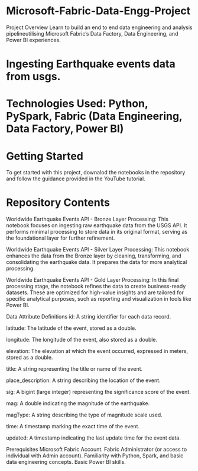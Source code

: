 # Microsoft-Fabric-Data-Engg-Project
Project Overview
Learn to build an end to end data engineering and analysis pipelineutilising Microsoft Fabric’s Data Factory, Data Engineering, and Power BI experiences.

# Ingesting Earthquake events data from usgs.

# Technologies Used: Python, PySpark, Fabric (Data Engineering, Data Factory, Power BI)

# Getting Started
To get started with this project, downalod the notebooks in the repository and follow the guidance provided in the YouTube tutorial.

# Repository Contents
Worldwide Earthquake Events API - Bronze Layer Processing: This notebook focuses on ingesting raw earthquake data from the USGS API. It performs minimal processing to store data in its original format, serving as the foundational layer for further refinement.

Worldwide Earthquake Events API - Silver Layer Processing: This notebook enhances the data from the Bronze layer by cleaning, transforming, and consolidating the earthquake data. It prepares the data for more analytical processing.

Worldwide Earthquake Events API - Gold Layer Processing: In this final processing stage, the notebook refines the data to create business-ready datasets. These are optimized for high-value insights and are tailored for specific analytical purposes, such as reporting and visualization in tools like Power BI.

Data Attribute Definitions
id: A string identifier for each data record.

latitude: The latitude of the event, stored as a double.

longitude: The longitude of the event, also stored as a double.

elevation: The elevation at which the event occurred, expressed in meters, stored as a double.

title: A string representing the title or name of the event.

place_description: A string describing the location of the event.

sig: A bigint (large integer) representing the significance score of the event.

mag: A double indicating the magnitude of the earthquake.

magType: A string describing the type of magnitude scale used.

time: A timestamp marking the exact time of the event.

updated: A timestamp indicating the last update time for the event data.

Prerequisites
Microsoft Fabric Account.
Fabric Administrator (or access to individual with Admin account).
Familiarity with Python, Spark, and basic data engineering concepts.
Basic Power BI skills.
